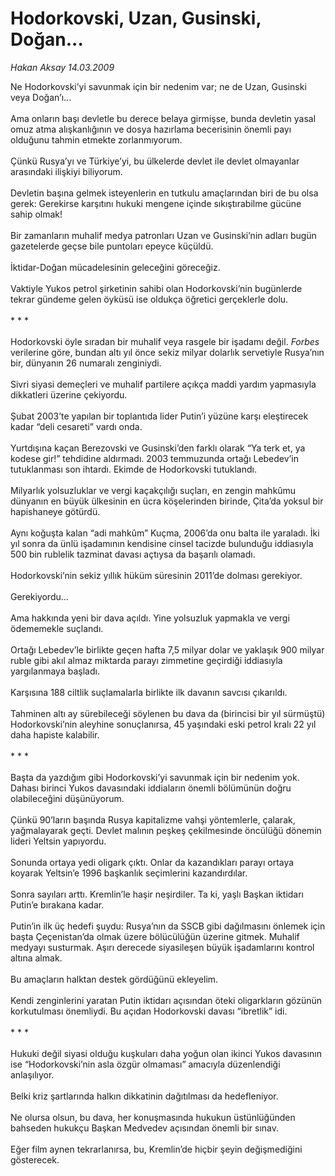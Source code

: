 # Hodorkovski, Uzan, Gusinski, Doğan...

*Hakan Aksay 14.03.2009*

<div class="taraf_structure_2col_1zq">
<div class="margen_n">



 <p>Ne Hodorkovski’yi savunmak için bir nedenim var; ne de Uzan, Gusinski veya Doğan’ı... <br/><br/>Ama onların başı devletle bu derece belaya girmişse, bunda devletin yasal omuz atma alışkanlığının ve dosya hazırlama becerisinin önemli payı olduğunu tahmin etmekte zorlanmıyorum. <br/><br/>Çünkü Rusya’yı ve Türkiye’yi, bu ülkelerde devlet ile devlet olmayanlar arasındaki ilişkiyi biliyorum. <br/><br/>Devletin başına gelmek isteyenlerin en tutkulu amaçlarından biri de bu olsa gerek: Gerekirse karşıtını hukuki mengene içinde sıkıştırabilme gücüne sahip olmak! <br/><br/>Bir zamanların muhalif medya patronları Uzan ve Gusinski’nin adları bugün gazetelerde geçse bile puntoları epeyce küçüldü. <br/><br/>İktidar-Doğan mücadelesinin geleceğini göreceğiz. <br/><br/>Vaktiyle Yukos petrol şirketinin sahibi olan Hodorkovski’nin bugünlerde tekrar gündeme gelen öyküsü ise oldukça öğretici gerçeklerle dolu. <br/><br/>* * * <br/><br/>Hodorkovski öyle sıradan bir muhalif veya rasgele bir işadamı değil. <i>Forbes</i> verilerine göre, bundan altı yıl önce sekiz milyar dolarlık servetiyle Rusya’nın bir, dünyanın 26 numaralı zenginiydi. <br/><br/>Sivri siyasi demeçleri ve muhalif partilere açıkça maddi yardım yapmasıyla dikkatleri üzerine çekiyordu. <br/><br/>Şubat 2003’te yapılan bir toplantıda lider Putin’i yüzüne karşı eleştirecek kadar “deli cesareti” vardı onda. <br/><br/>Yurtdışına kaçan Berezovski ve Gusinski’den farklı olarak “Ya terk et, ya kodese gir!” tehdidine aldırmadı. 2003 temmuzunda ortağı Lebedev’in tutuklanması son ihtardı. Ekimde de Hodorkovski tutuklandı. <br/><br/>Milyarlık yolsuzluklar ve vergi kaçakçılığı suçları, en zengin mahkûmu dünyanın en büyük ülkesinin en ücra köşelerinden birinde, Çita’da yoksul bir hapishaneye götürdü. <br/><br/>Aynı koğuşta kalan “adi mahkûm” Kuçma, 2006’da onu balta ile yaraladı. İki yıl sonra da ünlü işadamının kendisine cinsel tacizde bulunduğu iddiasıyla 500 bin rublelik tazminat davası açtıysa da başarılı olamadı. <br/><br/>Hodorkovski’nin sekiz yıllık hüküm süresinin 2011’de dolması gerekiyor. <br/><br/>Gerekiyordu... <br/><br/>Ama hakkında yeni bir dava açıldı. Yine yolsuzluk yapmakla ve vergi ödememekle suçlandı. <br/><br/>Ortağı Lebedev’le birlikte geçen hafta 7,5 milyar dolar ve yaklaşık 900 milyar ruble gibi akıl almaz miktarda parayı zimmetine geçirdiği iddiasıyla yargılanmaya başladı. <br/><br/>Karşısına 188 ciltlik suçlamalarla birlikte ilk davanın savcısı çıkarıldı. <br/><br/>Tahminen altı ay sürebileceği söylenen bu dava da (birincisi bir yıl sürmüştü) Hodorkovski’nin aleyhine sonuçlanırsa, 45 yaşındaki eski petrol kralı 22 yıl daha hapiste kalabilir. <br/><br/>* * * <br/><br/>Başta da yazdığım gibi Hodorkovski’yi savunmak için bir nedenim yok. Dahası birinci Yukos davasındaki iddiaların önemli bölümünün doğru olabileceğini düşünüyorum. <br/><br/>Çünkü 90’ların başında Rusya kapitalizme vahşi yöntemlerle, çalarak, yağmalayarak geçti. Devlet malının peşkeş çekilmesinde öncülüğü dönemin lideri Yeltsin yapıyordu. <br/><br/>Sonunda ortaya yedi oligark çıktı. Onlar da kazandıkları parayı ortaya koyarak Yeltsin’e 1996 başkanlık seçimlerini kazandırdılar. <br/><br/>Sonra sayıları arttı. Kremlin’le haşir neşirdiler. Ta ki, yaşlı Başkan iktidarı Putin’e bırakana kadar. <br/><br/>Putin’in ilk üç hedefi şuydu: Rusya’nın da SSCB gibi dağılmasını önlemek için başta Çeçenistan’da olmak üzere bölücülüğün üzerine gitmek. Muhalif medyayı susturmak. Aşırı derecede siyasileşen büyük işadamlarını kontrol altına almak. <br/><br/>Bu amaçların halktan destek gördüğünü ekleyelim. <br/><br/>Kendi zenginlerini yaratan Putin iktidarı açısından öteki oligarkların gözünün korkutulması önemliydi. Bu açıdan Hodorkovski davası “ibretlik” idi. <br/><br/>* * * <br/><br/>Hukuki değil siyasi olduğu kuşkuları daha yoğun olan ikinci Yukos davasının ise “Hodorkovski’nin asla özgür olmaması” amacıyla düzenlendiği anlaşılıyor. <br/><br/>Belki kriz şartlarında halkın dikkatinin dağıtılması da hedefleniyor. <br/><br/>Ne olursa olsun, bu dava, her konuşmasında hukukun üstünlüğünden bahseden hukukçu Başkan Medvedev açısından önemli bir sınav. <br/><br/>Eğer film aynen tekrarlanırsa, bu, Kremlin’de hiçbir şeyin değişmediğini gösterecek.</p>
<br/>
<br/>
<br/>



<br/>


<div id="taraf_not">
</div>

</div>


</div>
